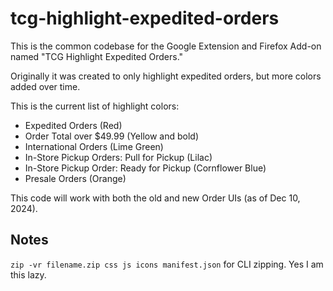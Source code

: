 # tcg-highlight-expedited-orders

This is the common codebase for the Google Extension and Firefox Add-on named "TCG Highlight Expedited Orders."

Originally it was created to only highlight expedited orders, but more colors added over time. 

This is the current list of highlight colors:

* Expedited Orders (Red)
* Order Total over $49.99 (Yellow and bold)
* International Orders (Lime Green)
* In-Store Pickup Orders: Pull for Pickup (Lilac)
* In-Store Pickup Order: Ready for Pickup (Cornflower Blue)
* Presale Orders (Orange)

This code will work with both the old and new Order UIs (as of Dec 10, 2024).

## Notes

`zip -vr filename.zip css js icons manifest.json` for CLI zipping. Yes I am this lazy.